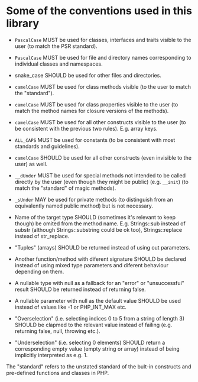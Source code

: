 # Some of the conventions used in this library

* `PascalCase` MUST be used for classes, interfaces and traits visible to the user (to match the PSR standard).
* `PascalCase` MUST be used for file and directory names corresponding to individual classes and namespaces.
* snake_case SHOULD be used for other files and directories.
* `camelCase` MUST be used for class methods visible (to the user to match the "standard").
* `camelCase` MUST be used for class properties visible to the user (to match the method names for closure versions of the methods).
* `camelCase` MUST be used for all other constructs visible to the user (to be consistent with the previous two rules). E.g. array keys.
* `ALL_CAPS` MUST be used for constants (to be consistent with most standards and guidelines).
* `camelCase` SHOULD be used for all other constructs (even invisible to the user) as well.
* `__dUnder` MUST be used for special methods not intended to be called directly by the user (even though they might be public) (e.g. `__init`) (to match the "standard" of magic methods).
* `_sUnder` MAY be used for private methods (to distinguish from an equivalently named public method) but is not necessary.
* Name of the target type SHOULD (sometimes it's relevant to keep though) be omited from the method name.
  E.g. Strings::sub instead of substr (although Strings::substring could be ok too), Strings::replace instead of str_replace.

* "Tuples" (arrays) SHOULD be returned instead of using out parameters.
* Another function/method with diferent signature SHOULD be declared instead of using mixed type parameters and diferent behaviour depending on them.
* A nullable type with null as a fallback for an "error" or "unsuccessful" result SHOULD be returned instead of returning false.
* A nullable parameter with null as the default value SHOULD be used instead of values like -1 or PHP_INT_MAX etc.
* "Overselection" (i.e. selecting indices 0 to 5 from a string of length 3) SHOULD be clapmed to the relevant value instead of failing (e.g. returning false, null, throwing etc.).
* "Underselection" (i.e. selecting 0 elements) SHOULD return a corresponding empty value (empty string or array) instead of being implicitly interpreted as e.g. 1.

The "standard" refers to the unstated standard of the bult-in constructs and pre-defined functions and classes in PHP.
